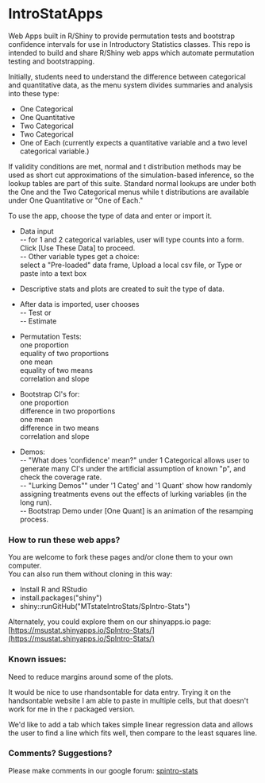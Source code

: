 # IntroStatApps #

Web Apps built in R/Shiny to provide permutation tests and bootstrap confidence intervals
for use in Introductory Statistics classes. This repo is intended to build and share
R/Shiny web apps which automate permutation testing and bootstrapping.  

Initially, students need to understand the difference between categorical and quantitative data,
as the menu system divides summaries and analysis into these type:  
  - One Categorical  
  - One Quantitative  
  - Two Categorical  
  - Two Categorical  
  - One of Each  (currently expects a quantitative variable and a two level categorical variable.)

If validity conditions are met, normal and t distribution methods may be used as
short cut approximations of the simulation-based inference, so the lookup tables are part of this suite.
Standard normal lookups are under both the One and the Two Categorical menus while
t distributions are available under One Quantitative or "One of Each."

To use the app, choose the type of data and enter or import it.

 * Data input  
  -- for 1 and 2 categorical variables, user will type counts into a form.  
      Click [Use These Data] to proceed.  
  -- Other variable types get a choice:  
     select a "Pre-loaded" data frame,   Upload a local csv file,  or
     Type or paste into a text box

 * Descriptive stats and plots are created to suit the type of data.

 * After data is imported, user chooses  
  -- Test  or  
  -- Estimate  
 
 * Permutation Tests:  
   one proportion  
   equality of two proportions  
   one mean  
   equality of two means  
   correlation and slope  
   
 * Bootstrap CI's for:  
   one proportion  
   difference in two proportions  
   one mean  
   difference in two means  
   correlation and slope  

 *  Demos:  
  -- "What does 'confidence' mean?" under 1 Categorical allows user to generate many CI's under the artificial assumption of known "p", and check the coverage rate.  
  -- "Lurking Demos"" under '1 Categ' and '1 Quant' show how randomly assigning treatments evens out the effects of lurking variables (in the long run).  
  -- Bootstrap Demo under [One Quant] is an animation of the resamping process.

### How to run these web apps?  

You are welcome to fork these pages and/or clone them to your own computer.  
You can also run them without cloning in this way:  

 * Install R and RStudio  
 * install.packages("shiny")  
 * shiny::runGitHub("MTstateIntroStats/SpIntro-Stats")  
 
 Alternately, you could explore them on our shinyapps.io page:
 [https://msustat.shinyapps.io/SpIntro-Stats/](https://msustat.shinyapps.io/SpIntro-Stats/)
 
### Known issues:  

  Need to reduce margins around some of the plots.  

  It would be nice to use rhandsontable for data entry. Trying it on the handsontable website I am able to paste in multiple cells, but that doesn't work for me in the r packaged version.
  
  We'd like to add a tab which takes simple linear regression data and allows the user to find a line which fits well, then compare to the least squares line.  

### Comments? Suggestions?  

 Please make comments in our google forum: [spintro-stats](https://groups.google.com/forum/#!forum/spintro-stats)

